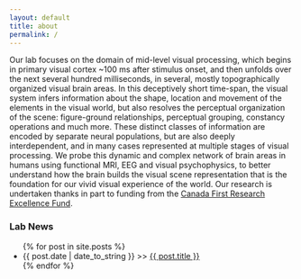 ```yaml
---
layout: default
title: about
permalink: /
---
```

Our lab focuses on the domain of mid-level visual processing, which begins in primary visual cortex ~100 ms after stimulus onset, and then unfolds over the next several hundred milliseconds, in several, mostly topographically organized visual brain areas. In this deceptively short time-span, the visual system infers information about the shape, location and movement of the elements in the visual world, but also resolves the perceptual organization of the scene: figure-ground relationships, perceptual grouping, constancy operations and much more. These distinct classes of information are encoded by separate neural populations, but are also deeply interdependent, and in many cases represented at multiple stages of visual processing. We probe this dynamic and complex network of brain areas in humans using functional MRI, EEG and visual psychophysics, to better understand how the brain builds the visual scene representation that is the foundation for our vivid visual experience of the world. Our research is undertaken thanks in part to funding from the [Canada First Research Excellence Fund](http://www.cfref-apogee.gc.ca/home-accueil-eng.aspx).
### Lab News
<ul id="posts">
  {% for post in site.posts %}
    <li>{{ post.date | date_to_string }} >> <a href="{{ post.url }}" title="{{ post.title }}">{{ post.title }}</a></li>
  {% endfor %}
</ul>